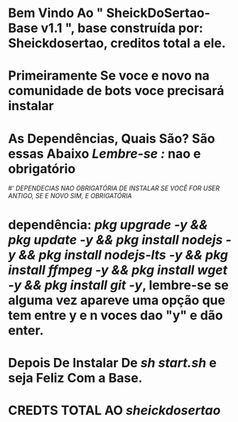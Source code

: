 #    Bem Vindo Ao " SheickDoSertao-Base v1.1 ", base construída por: Sheickdosertao, creditos total a ele.

# Primeiramente Se voce e novo na comunidade de bots voce precisará instalar 
# As Dependências, Quais São? São essas Abaixo *Lembre-se :* nao e obrigatório

#'  *DEPENDECIAS NAO OBRIGATÓRIA DE INSTALAR SE VOCÊ FOR USER ANTIGO, SE E NOVO SIM, E OBRIGATÓRIA*

# dependência: *pkg upgrade -y && pkg update -y && pkg install nodejs -y && pkg install nodejs-lts -y && pkg install ffmpeg -y && pkg install wget -y && pkg install git -y*, lembre-se se alguma vez apareve uma opção que tem entre y e n voces dao "y" e dão enter.

# Depois De Instalar De *sh start.sh* e seja Feliz Com a Base.

# CREDTS TOTAL AO *sheickdosertao*